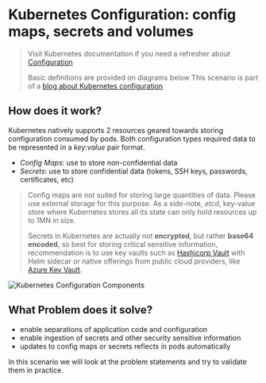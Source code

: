 # Kubernetes Configuration: config maps, secrets and volumes

> Visit Kubernetes documentation if you need a refresher about [Configuration](https://kubernetes.io/docs/concepts/configuration/)
>
> Basic definitions are provided on diagrams below
> This scenario is part of a [blog about Kubernetes configuration](https://itnext.io/kubernetes-explained-deep-enough-configuration-cd4a9d1d8dcd)

## How does it work?

Kubernetes natively supports 2 resources geared towards storing configuration consumed by pods. Both configuration types required data to be represented in a *key:value* pair format.

- *Config Maps*: use to store non-confidential data
- *Secrets*: use to store confidential data (tokens, SSH keys, passwords, certificates, etc)

> Config maps are not suited for storing large quantities of data. Please use external storage for this purpose. As a side-note, *etcd*, key-value store where Kubernetes stores all its state can only hold resources up to 1MN in size.
>
> Secrets in Kubernetes are actually not **encrypted**, but rather **base64 encoded**, so best for storing critical sensitive information, recommendation is to use key vaults such as [Hashicorp Vault](https://learn.hashicorp.com/vault) with Helm sidecar or native offerings from public cloud providers, like [Azure Key Vault](https://azure.microsoft.com/en-us/services/key-vault/).

![Kubernetes Configuration Components](http://www.plantuml.com/plantuml/proxy?cache=no&src=https://raw.githubusercontent.com/Piotr1215/dca-prep-kit/master/diagrams/k8s-config-components.puml&fmt=png)

## What Problem does it solve?

- enable separations of application code and configuration
- enable ingestion of secrets and other security sensitive information
- updates to config maps or secrets reflects in pods automatically

In this scenario we will look at the problem statements and try to validate them in practice.
